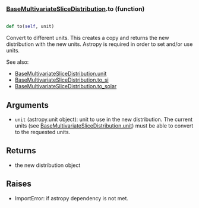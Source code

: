 ### [BaseMultivariateSliceDistribution](BaseMultivariateSliceDistribution.md).to (function)


```py

def to(self, unit)

```



Convert to different units.  This creates a copy and returns the
new distribution with the new units.  Astropy is required in order to
set and/or use units.

See also:

* [BaseMultivariateSliceDistribution.unit](BaseMultivariateSliceDistribution.unit.md)
* [BaseMultivariateSliceDistribution.to_si](BaseMultivariateSliceDistribution.to_si.md)
* [BaseMultivariateSliceDistribution.to_solar](BaseMultivariateSliceDistribution.to_solar.md)

Arguments
------------
* `unit` (astropy.unit object): unit to use in the new distribution.
    The current units (see [BaseMultivariateSliceDistribution.unit](BaseMultivariateSliceDistribution.unit.md)) must be able to
    convert to the requested units.

Returns
------------
* the new distribution object

Raises
-----------
* ImportError: if astropy dependency is not met.

